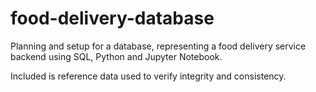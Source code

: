 # food-delivery-database

Planning and setup for a database, representing a food delivery service backend using SQL, Python and Jupyter Notebook.

Included is reference data used to verify integrity and consistency.
